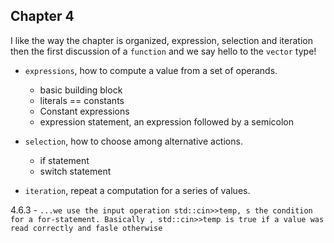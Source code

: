 ## Chapter 4

I like the way the chapter is organized, expression, selection and iteration then the first discussion of a `function` and we say hello to the `vector` type!

- `expressions`, how to compute a value from a set of operands.
    - basic building block
    - literals == constants
    - Constant expressions
    - expression statement, an expression followed by a semicolon
- `selection`, how to choose among alternative actions.
    - if statement
    - switch statement

- `iteration`, repeat a computation for a series of values.

4.6.3 - ```...we use the input operation std::cin>>temp, s the condition for a for-statement. Basically , std::cin>>temp is true if a value was read correctly and fasle otherwise```